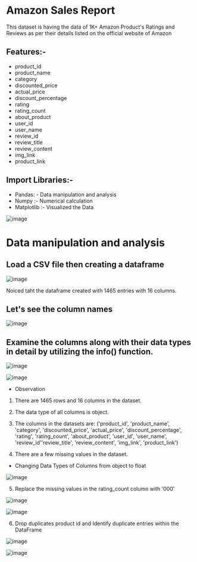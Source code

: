 #                      Amazon Sales Report

This dataset is having the data of 1K+ Amazon Product's Ratings and Reviews as per their details listed on the official website of Amazon
## Features:-
*	product_id
*	product_name
*	category	
*	discounted_price	
*	actual_price	
*	discount_percentage	
*	rating	
*	rating_count	
*	about_product	
*	user_id	
*	user_name	
*	review_id	
*	review_title	
*	review_content	
*	img_link	
*	product_link

## Import Libraries:-
*	Pandas: - Data manipulation and analysis
*  Numpy :- Numerical calculation
*	Matplotlib :- Visualized the Data


![image](https://github.com/user-attachments/assets/2b2c6311-c0b8-4461-b69c-0c00e5d3eff1)

# Data manipulation and analysis

## Load a CSV file then creating a dataframe

![image](https://github.com/user-attachments/assets/c93320e7-f5ae-4a7f-8816-4fcfb0844828)

Noiced taht the dataframe created with 1465 entries  with 16 columns.

## Let's see the column names

![image](https://github.com/user-attachments/assets/3cc9d25c-3594-4b81-b950-e61044716af1)

## Examine the columns along with their data types in detail by utilizing the info() function.

![image](https://github.com/user-attachments/assets/8fda046a-12c5-4ab1-8749-4bbce082a561)

![image](https://github.com/user-attachments/assets/1aad3e2c-1d88-4ff2-9ab5-be4770ae7063)

* Observation

1. There are 1465 rows and 16 columns in the dataset.

2. The data type of all columns is object.

3. The columns in the datasets are:
('product_id', 'product_name', 'category', 'discounted_price',
'actual_price', 'discount_percentage', 'rating', 'rating_count',
'about_product', 'user_id', 'user_name', 'review_id''review_title',
'review_content', 'img_link', 'product_link')

4. There are a few missing values in the dataset.

* Changing Data Types of Columns from object to float

![image](https://github.com/user-attachments/assets/5e1d5b05-6387-4873-8512-97fd5bbd278c)

5. Replace the missing values in the rating_count column with '000'

![image](https://github.com/user-attachments/assets/0a2e5a1d-101f-447a-af7e-8b479f9c198d)

![image](https://github.com/user-attachments/assets/a60671d9-4d38-4fe3-acb8-097faa181dce)

 
6. Drop duplicates product id  and Identify duplicate entries within the DataFrame

![image](https://github.com/user-attachments/assets/8b166a96-958e-4331-b76b-699bde4c7a04)


![image](https://github.com/user-attachments/assets/254bd2ff-c70d-4c93-aff1-af1acb822915)
